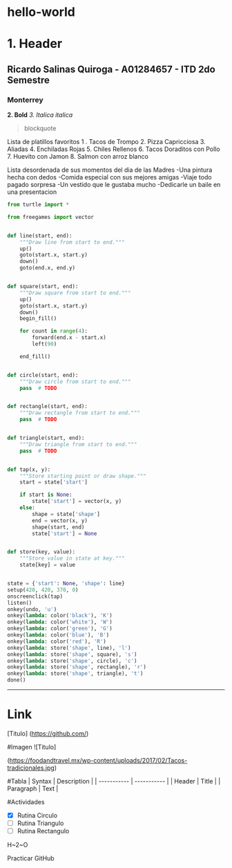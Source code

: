 # hello-world
# 1. Header
## Ricardo Salinas Quiroga - A01284657 - ITD 2do Semestre
### Monterrey

**2. Bold**
*3. Italica*
_italica_
> blockquote

Lista de platillos favoritos
1 . Tacos de Trompo
2. Pizza Capricciosa
3. Aliadas
4. Enchiladas Rojas
5. Chiles Rellenos
6. Tacos Doraditos con Pollo
7. Huevito con Jamon
8. Salmon con arroz blanco


Lista desordenada de sus momentos del dia de las Madres
-Una pintura hecha con dedos
-Comida especial con sus mejores amigas
-Viaje todo pagado sorpresa
-Un vestido que le gustaba mucho
-Dedicarle un baile en una presentacion

```python
from turtle import *

from freegames import vector


def line(start, end):
    """Draw line from start to end."""
    up()
    goto(start.x, start.y)
    down()
    goto(end.x, end.y)


def square(start, end):
    """Draw square from start to end."""
    up()
    goto(start.x, start.y)
    down()
    begin_fill()

    for count in range(4):
        forward(end.x - start.x)
        left(90)

    end_fill()


def circle(start, end):
    """Draw circle from start to end."""
    pass  # TODO


def rectangle(start, end):
    """Draw rectangle from start to end."""
    pass  # TODO


def triangle(start, end):
    """Draw triangle from start to end."""
    pass  # TODO


def tap(x, y):
    """Store starting point or draw shape."""
    start = state['start']

    if start is None:
        state['start'] = vector(x, y)
    else:
        shape = state['shape']
        end = vector(x, y)
        shape(start, end)
        state['start'] = None


def store(key, value):
    """Store value in state at key."""
    state[key] = value


state = {'start': None, 'shape': line}
setup(420, 420, 370, 0)
onscreenclick(tap)
listen()
onkey(undo, 'u')
onkey(lambda: color('black'), 'K')
onkey(lambda: color('white'), 'W')
onkey(lambda: color('green'), 'G')
onkey(lambda: color('blue'), 'B')
onkey(lambda: color('red'), 'R')
onkey(lambda: store('shape', line), 'l')
onkey(lambda: store('shape', square), 's')
onkey(lambda: store('shape', circle), 'c')
onkey(lambda: store('shape', rectangle), 'r')
onkey(lambda: store('shape', triangle), 't')
done()
```

---
# Link
[Titulo] 
(https://github.com/)

#Imagen
![Titulo]

(https://foodandtravel.mx/wp-content/uploads/2017/02/Tacos-tradicionales.jpg)

#Tabla
| Syntax | Description |
| ----------- | ----------- |
| Header | Title |
| Paragraph | Text |

#Actividades
- [x] Rutina Circulo
- [ ] Rutina Triangulo
- [ ] Rutina Rectangulo

H~2~O

Practicar GitHub
